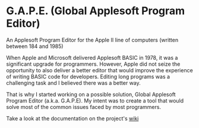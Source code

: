 # G.A.P.E. (Global Applesoft Program Editor)
An Applesoft Program Editor for the Apple II line of computers (written between 184 and 1985)

When Apple and Microsoft delivered Applesoft BASIC in 1978, it was a significant upgrade for programmers. 
However, Apple did not seize the opportunity to also deliver a better editor that would improve the experience of writing 
BASIC code for developers. Editing long programs was a challenging task and I believed there was a better way.

That is why I started working on a possible solution, Global Applesoft Program Editor (a.k.a. G.A.P.E). My intent was to create a tool that would solve most of the common issues faced by most programmers.

Take a look at the documentation on the project's [wiki](https://github.com/huibert7/G.A.P.E.-Global-Applesoft-Program-Editor-/wiki)
